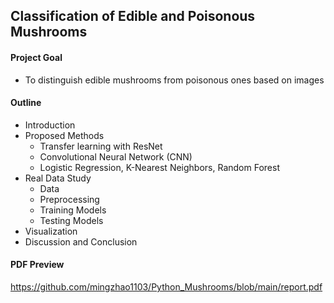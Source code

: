 ## Classification of Edible and Poisonous Mushrooms

#### Project Goal 

- To distinguish edible mushrooms from poisonous ones based on images

#### Outline

- Introduction
- Proposed Methods
  - Transfer learning with ResNet
  - Convolutional Neural Network (CNN)
  - Logistic Regression, K-Nearest Neighbors, Random Forest
- Real Data Study
  - Data
  - Preprocessing
  - Training Models
  - Testing Models
- Visualization
- Discussion and Conclusion  

#### PDF Preview

https://github.com/mingzhao1103/Python_Mushrooms/blob/main/report.pdf
